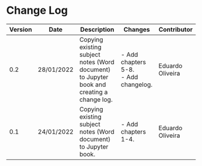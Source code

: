 # Change Log

| Version | Date       | Description                                                                               | Changes                                  | Contributor      |
|---------|------------|-------------------------------------------------------------------------------------------|------------------------------------------|------------------|
| 0.2     | 28/01/2022 | Copying existing subject notes (Word document) to Jupyter book and creating a change log. | - Add chapters 5-8.<br/>- Add changelog. | Eduardo Oliveira |
| 0.1     | 24/01/2022 | Copying existing subject notes (Word document) to Jupyter book.                           | - Add chapters 1-4.                      | Eduardo Oliveira |
